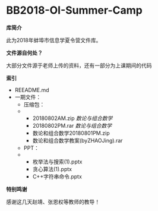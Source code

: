 # BB2018-OI-Summer-Camp

**库简介**

此为2018年蚌埠市信息学夏令营文件库。

**文件源自何处？**

大部分文件源于老师上传的资料，还有一部分为上课期间的代码

**索引**

- REEADME.md
- 一期文件：
  - 压缩包：
  - - 20180802AM.zip    *数论与组合数学*
    - 20180802PM.rar    *数论与组合数学*
    - 数论和组合数学20180801PM.zip
    - 数论和组合数学教案(byZHAOJing).rar
  - PPT：
  - - 枚举法与搜索(1).pptx
    - 贪心算法(1).pptx
    - C++字符串命令.pptx

**特别鸣谢**

感谢这几天赵靖、张恩权等教师的教导！
